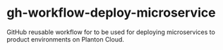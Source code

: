 # gh-workflow-deploy-microservice

GitHub reusable workflow for to be used for deploying microservices to product environments on Planton Cloud.

